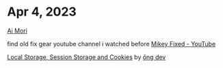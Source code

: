 # Apr 4, 2023

[Ai Mori](Ai%20Mori.md)

find old fix gear youtube channel i watched before [Mikey Fixed - YouTube](https://www.youtube.com/@mikey_fixed)

[Local Storage, Session Storage and Cookies](Local%20Storage,%20Session%20Storage%20and%20Cookies.md) by [ông dev](ông%20dev.md)